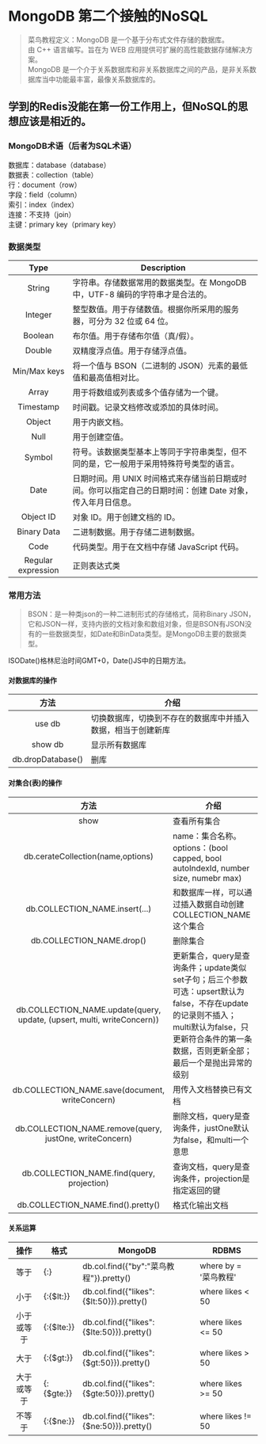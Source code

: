 # MongoDB 第二个接触的NoSQL
> 菜鸟教程定义：MongoDB 是一个基于分布式文件存储的数据库。  
由 C++ 语言编写。旨在为 WEB 应用提供可扩展的高性能数据存储解决方案。  
MongoDB 是一个介于关系数据库和非关系数据库之间的产品，是非关系数据库当中功能最丰富，最像关系数据库的。
## 学到的Redis没能在第一份工作用上，但NoSQL的思想应该是相近的。
### MongoDB术语（后者为SQL术语）
数据库：database（database）  
数据表：collection（table）  
行：document（row）  
字段：field（column）  
索引：index（index）  
连接：不支持（join）  
主键：primary key（primary key）  
### 数据类型
Type | Description
:-:|-
String	|字符串。存储数据常用的数据类型。在 MongoDB 中，UTF-8 编码的字符串才是合法的。
Integer	|整型数值。用于存储数值。根据你所采用的服务器，可分为 32 位或 64 位。
Boolean	|布尔值。用于存储布尔值（真/假）。
Double	|双精度浮点值。用于存储浮点值。
Min/Max keys	|将一个值与 BSON（二进制的 JSON）元素的最低值和最高值相对比。
Array	|用于将数组或列表或多个值存储为一个键。
Timestamp	|时间戳。记录文档修改或添加的具体时间。
Object	|用于内嵌文档。
Null	|用于创建空值。
Symbol	|符号。该数据类型基本上等同于字符串类型，但不同的是，它一般用于采用特殊符号类型的语言。
Date	|日期时间。用 UNIX 时间格式来存储当前日期或时间。你可以指定自己的日期时间：创建 Date 对象，传入年月日信息。
Object ID	|对象 ID。用于创建文档的 ID。
Binary Data	|二进制数据。用于存储二进制数据。
Code	|代码类型。用于在文档中存储 JavaScript 代码。
Regular expression	|正则表达式类
### 常用方法
> BSON：是一种类json的一种二进制形式的存储格式，简称Binary JSON，它和JSON一样，支持内嵌的文档对象和数组对象，但是BSON有JSON没有的一些数据类型，如Date和BinData类型。是MongoDB主要的数据类型。  

ISODate()格林尼治时间GMT+0，Date()JS中的日期方法。  
#### 对数据库的操作
方法|介绍
:-:|-
use db | 切换数据库，切换到不存在的数据库中并插入数据，相当于创建新库
show db | 显示所有数据库
db.dropDatabase() | 删库
#### 对集合(表)的操作
方法|介绍
:-:|-
show | 查看所有集合
db.cerateCollection(name,options) |name：集合名称。options：(bool capped, bool autoIndexId, number size, numebr max)
db.COLLECTION_NAME.insert(...) | 和数据库一样，可以通过插入数据自动创建COLLECTION_NAME这个集合
db.COLLECTION_NAME.drop() | 删除集合
db.COLLECTION_NAME.update(query, update, (upsert, multi, writeConcern)) | 更新集合，query是查询条件；update类似set子句；后三个参数可选：upsert默认为false，不存在update的记录则不插入；multi默认为false，只更新符合条件的第一条数据，否则更新全部；最后一个是抛出异常的级别
db.COLLECTION_NAME.save(document, writeConcern) | 用传入文档替换已有文档
db.COLLECTION_NAME.remove(query, justOne, writeConcern) | 删除文档，query是查询条件，justOne默认为false，和multi一个意思
db.COLLECTION_NAME.find(query, projection) | 查询文档，query是查询条件，projection是指定返回的键
db.COLLECTION_NAME.find().pretty() | 格式化输出文档
#### 关系运算
操作|格式|MongoDB|RDBMS
:-:|-|-|-
等于	|{<key>:<value>}	|db.col.find({"by":"菜鸟教程"}).pretty()	|where by = '菜鸟教程'
小于	|{<key>:{$lt:<value>}}	|db.col.find({"likes":{$lt:50}}).pretty()	|where likes < 50
小于或等于	|{<key>:{$lte:<value>}}|	db.col.find({"likes":{$lte:50}}).pretty()	|where likes <= 50
大于	|{<key>:{$gt:<value>}}	|db.col.find({"likes":{$gt:50}}).pretty()	|where likes > 50
大于或等于|	{<key>:{$gte:<value>}}	|db.col.find({"likes":{$gte:50}}).pretty()	|where likes >= 50
不等于|	{<key>:{$ne:<value>}}	|db.col.find({"likes":{$ne:50}}).pretty()	|where likes != 50
